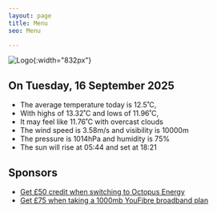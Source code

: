 ```yaml
---
layout: page
title: Menu
seo: Menu

---
```


![Logo](/images/logo.jpg){:width="832px"}

<!-- weather_marker starts -->
## On Tuesday, 16 September 2025

- The average temperature today is 12.5˚C,
- With highs of 13.32˚C and lows of 11.96˚C,
- It may feel like 11.76˚C with overcast clouds
- The wind speed is 3.58m/s and visibility is 10000m
- The pressure is 1014hPa and humidity is 75%
- The sun will rise at 05:44 and set at 18:21

<!-- weather_marker ends -->

## Sponsors

- [Get £50 credit when switching to Octopus Energy](https://bit.ly/3oD1nnS)
- [Get £75 when taking a 1000mb YouFibre broadband plan](https://aklam.io/91zWhU?)
